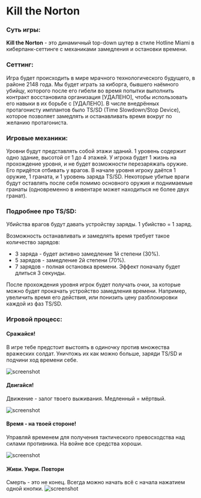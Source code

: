 # Kill the Norton

### Суть игры:

**Kill the Norton** - это динамичный top-down шутер в стиле Hotline Miami в киберпанк-сеттинге с механиками замедления и остановки времени. 

### Сеттинг:

Игра будет происходить в мире мрачного технологического будущего, в районе 2148 года. Мы будет играть за киборга, бывшего наёмного убийцу, которого после его гибели во время попытки выполнить контракт восстановила организация [УДАЛЕНО], чтобы использовать его навыки в их борьбе с [УДАЛЕНО]. В числе внедрённых протагонисту имплантов было TS/SD (Time Slowdown/Stop Device), которое позволяет замедлять и останавливать время вокруг по желанию протагониста.

### Игровые механики:

Уровни будут представлять собой этажи зданий. 1 уровень содержит одно здание, высотой от 1 до 4 этажей. У игрока будет 1 жизнь на прохождение уровня, и не будет возможности перезаряжать оружие. Его придётся отбивать у врагов. В начале уровня игроку даётся 1 оружие, 1 граната, и 1 уровень заряда TS/SD. Некоторые убитые враги будут оставлять после себя помимо основного оружия и поднимаемые гранаты (одновременно в инвентаре может находиться не более двух гранат).

### Подробнее про TS/SD:

Убийства врагов будут давать устройству заряды. 1 убийство = 1 заряд.

Возможность останавливать и замедлять время требует такое количество зарядов:
- 3 заряда - будет активно замедление 1й степени (30%).
- 5 зарядов - замедление 2й степени (70%).
- 7 зарядов - полная остановка времени. Эффект поначалу будет длиться 3 секунды.

После прохождения уровня игрок будет получать очки, за которые можно будет прокачать устройство замедления времени. Например, увеличить время его действия, или понизить цену разблокировки каждой из фаз TS/SD.

### Игровой процесс:

#### Сражайся!

В игре тебе предстоит выстоять в одиночку против множества вражеских солдат.
Уничтожь их как можно больше, заряди TS/SD и подчини ход времени себе.

![screenshot](https://sun9-62.userapi.com/impg/bUNzClGcrcnmhhwhz6eP-lA96bJcFWGSgNd9SA/6GugMhlOvmA.jpg?size=604x544&quality=96&sign=4b276809d9a4c624d7410f5a4fbb2122&type=album)


#### Двигайся!

Движение - залог твоего выживания. Медленный = мёртвый.

![screenshot](https://sun9-33.userapi.com/impg/7aQCxxI07_1g6nRaWW0cXA5PIHc-UM-eVkGr1g/-vgtqsdn9_c.jpg?size=604x543&quality=96&sign=996e26098186f78e19186e442a7796a3&type=album)


#### Время - на твоей стороне!

Управляй временем для получения тактического превосходства над силами противника. На войне все средства хороши.

![screenshot](https://psv4.userapi.com/c534536/u168148426/docs/d17/695f933bd108/ezgif-4-6229b959d5be.gif?extra=bJOOpl7Bmz1m37SuIfhGRtat3KnbkzwFvxUQ2h-qgBEuOBL2Dnr-ZXEf5yOC4-6YlI7drNjgz6lDHsFljCcvgcVQL3CAfQALZOJd1xzgDz6m5Nu-ZxwS_8XifEOqr6w9xkCeP-hILN81ilKTC4-ILdA)

#### Живи. Умри. Повтори

Смерть - это не конец. Всегда можно начать всё с начала нажатием одной кнопки.
![screenshot](https://sun9-12.userapi.com/impg/iRWtfr0yn3VtBeX1L_n358KoPzKJqEMiXKDL_g/sXlaLbtfUeQ.jpg?size=604x543&quality=96&sign=9a7e7d29f2f8482dd2d0ff1ccb7e25be&type=album)

